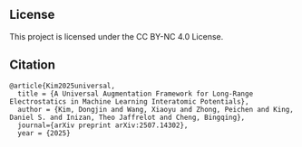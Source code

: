 ## License
This project is licensed under the CC BY-NC 4.0 License.

## Citation

```text
@article{Kim2025universal,
  title = {A Universal Augmentation Framework for Long-Range Electrostatics in Machine Learning Interatomic Potentials},
  author = {Kim, Dongjin and Wang, Xiaoyu and Zhong, Peichen and King, Daniel S. and Inizan, Theo Jaffrelot and Cheng, Bingqing},
  journal={arXiv preprint arXiv:2507.14302},
  year = {2025}
```
